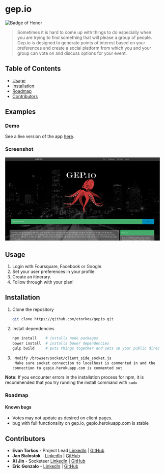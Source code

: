 # gep.io
![Badge of Honor](https://img.shields.io/badge/Built%20at-Fullstack-green.svg?style=flat-square)

>Sometimes it is hard to come up with things to do especially when you are trying to find something that will please a group of people. Gep.io is designed to generate points of interest based on your preferences and create a social platform from which you and your group can vote on and discuss options for your event.

## Table of Contents

- [Usage](#usage)
- [Installation](#installation)
- [Roadmap](#roadmap)
- [Contributors](#contributors)

## Examples
### Demo

See a live version of the app [here](gep.io).

### Screenshot

![](browser/img/gepmain.png)


## Usage

1. Login with Foursquare, Facebook or Google.
2. Set your user preferences in your profile.
3. Create an itinerary.
4. Follow through with your plan!

## Installation

1. Clone the repository

	```bash
	git clone https://github.com/etorkos/gepio.git
	```
2.	Install dependencies

	```bash
	npm install    # installs node packages
	bower install  # installs bower dependencies
	gulp build     # puts things together and sets up your public directory
	```
3.      Modify /browser/socket/client_side_socket.js 
        Make sure socket connection to localhost is commented in and the connection to gepio.herokuapp.com is commented out


__Note:__ If you encounter errors in the installation process for npm, it is recommended that you try running the install command with `sudo`

### Roadmap

#### Known bugs

- Votes may not update as desired on client pages.
- bug with full functionality on gep.io, gepio.herokuapp.com is stable

## Contributors
* __Evan Torkos__ - Project Lead [LinkedIn](https://www.linkedin.com/profile/view?id=126096400) | [GitHub](https://github.com/etorkos)
* __Jan Bialostok__ - [LinkedIn](https://www.linkedin.com/profile/view?id=410773791) | [GitHub](https://github.com/janbialostok)
* __Xi Jin__ - Socketeer [LinkedIn](https://www.linkedin.com/profile/view?id=183110821) | [GitHub](https://github.com/bosonX)
* __Eric Gonzalo__ - [LinkedIn](https://www.linkedin.com/in/gonzaloe) | [GitHub](https://github.com/ersgonzalo)
